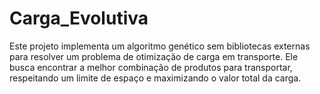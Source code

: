 # Carga_Evolutiva
Este projeto implementa um algoritmo genético sem bibliotecas externas para resolver um problema de otimização de carga em transporte. Ele busca encontrar a melhor combinação de produtos para transportar, respeitando um limite de espaço e maximizando o valor total da carga.
